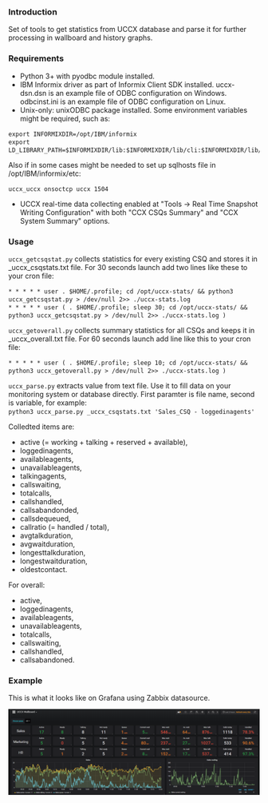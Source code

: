 ### Introduction
Set of tools to get statistics from UCCX database and parse it for further processing in wallboard and history graphs.

### Requirements
- Python 3+ with pyodbc module installed.
- IBM Informix driver as part of Informix Client SDK installed.
uccx-dsn.dsn is an example file of ODBC configuration on Windows. odbcinst.ini is an example file of ODBC configuration on Linux.
- Unix-only: unixODBC package installed. Some environment variables might be required, such as:
```
export INFORMIXDIR=/opt/IBM/informix
export LD_LIBRARY_PATH=$INFORMIXDIR/lib:$INFORMIXDIR/lib/cli:$INFORMIXDIR/lib/esql
``` 
Also if in some cases might be needed to set up sqlhosts file in /opt/IBM/informix/etc:
```
uccx_uccx onsoctcp uccx 1504
```
- UCCX real-time data collecting enabled at "Tools -> Real Time Snapshot Writing Configuration" with both "CCX CSQs Summary" and "CCX System Summary" options.

### Usage
`uccx_getcsqstat.py` collects statistics for every existing CSQ and stores it in _uccx_csqstats.txt file.
For 30 seconds launch add two lines like these to your cron file:
```
* * * * * user . $HOME/.profile; cd /opt/uccx-stats/ && python3 uccx_getcsqstat.py > /dev/null 2>> ./uccx-stats.log
* * * * * user ( . $HOME/.profile; sleep 30; cd /opt/uccx-stats/ && python3 uccx_getcsqstat.py > /dev/null 2>> ./uccx-stats.log )
```  

`uccx_getoverall.py` collects summary statistics for all CSQs and keeps it in _uccx_overall.txt file.
For 60 seconds launch add line like this to your cron file:
```
* * * * * user ( . $HOME/.profile; sleep 10; cd /opt/uccx-stats/ && python3 uccx_getoverall.py > /dev/null 2>> ./uccx-stats.log )
```

`uccx_parse.py` extracts value from text file. Use it to fill data on your monitoring system or database directly. 
First paramter is file name, second is variable, for example:  
`python3 uccx_parse.py _uccx_csqstats.txt 'Sales_CSQ - loggedinagents'`  

Colledted items are: 
- active (= working + talking + reserved + available), 
- loggedinagents, 
- availableagents, 
- unavailableagents, 
- talkingagents, 
- callswaiting, 
- totalcalls, 
- callshandled, 
- callsabandonded, 
- callsdequeued, 
- callratio (= handled / total), 
- avgtalkduration, 
- avgwaitduration, 
- longesttalkduration, 
- longestwaitduration, 
- oldestcontact.  

For overall: 
- active, 
- loggedinagents, 
- availableagents, 
- unavailableagents, 
- totalcalls, 
- callswaiting, 
- callshandled, 
- callsabandoned.

### Example
This is what it looks like on Grafana using Zabbix datasource.  

![Wallboard example](./example_wallboard.png)
